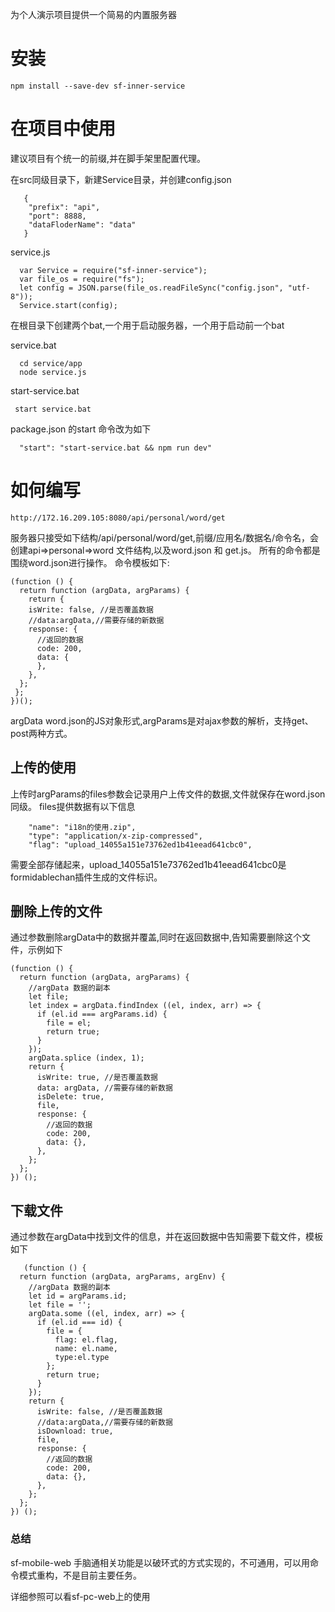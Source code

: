
为个人演示项目提供一个简易的内置服务器

# 安装

    npm install --save-dev sf-inner-service
    
# 在项目中使用


  建议项目有个统一的前缀,并在脚手架里配置代理。
  
  在src同级目录下，新建Service目录，并创建config.json
   
       {
        "prefix": "api",
        "port": 8888,
        "dataFloderName": "data"
       }
    
   service.js
   
      var Service = require("sf-inner-service");
      var file_os = require("fs");
      let config = JSON.parse(file_os.readFileSync("config.json", "utf-8"));    
      Service.start(config);
      
   在根目录下创建两个bat,一个用于启动服务器，一个用于启动前一个bat
   
   service.bat  
   
      cd service/app
      node service.js

   start-service.bat
   
     start service.bat
     
   package.json 的start 命令改为如下
   
      "start": "start-service.bat && npm run dev"
      
# 如何编写

    http://172.16.209.105:8080/api/personal/word/get

  服务器只接受如下结构/api/personal/word/get,前缀/应用名/数据名/命令名，会创建api=>personal=>word 文件结构,以及word.json 和 get.js。
所有的命令都是围绕word.json进行操作。
  命令模板如下:
  
    (function () {
      return function (argData, argParams) {
        return {
        isWrite: false, //是否覆盖数据
        //data:argData,//需要存储的新数据
        response: {
          //返回的数据
          code: 200,
          data: {
          },
        },
      };
     };
    })();
    
argData word.json的JS对象形式,argParams是对ajax参数的解析，支持get、post两种方式。

## 上传的使用
  
  上传时argParams的files参数会记录用户上传文件的数据,文件就保存在word.json 同级。
  files提供数据有以下信息
  
        "name": "i18n的使用.zip",
        "type": "application/x-zip-compressed",
        "flag": "upload_14055a151e73762ed1b41eead641cbc0",
  
  需要全部存储起来，upload_14055a151e73762ed1b41eead641cbc0是formidablechan插件生成的文件标识。

## 删除上传的文件
         
  通过参数删除argData中的数据并覆盖,同时在返回数据中,告知需要删除这个文件，示例如下
  
    (function () {
      return function (argData, argParams) {
        //argData 数据的副本
        let file;
        let index = argData.findIndex ((el, index, arr) => {
          if (el.id === argParams.id) {
            file = el;
            return true;
          }
        });
        argData.splice (index, 1);
        return {
          isWrite: true, //是否覆盖数据
          data: argData, //需要存储的新数据
          isDelete: true,
          file,
          response: {
            //返回的数据
            code: 200,
            data: {},
          },
        };
      };
    }) ();

## 下载文件
    
  通过参数在argData中找到文件的信息，并在返回数据中告知需要下载文件，模板如下
  
       (function () {
      return function (argData, argParams, argEnv) {
        //argData 数据的副本
        let id = argParams.id;
        let file = '';
        argData.some ((el, index, arr) => {
          if (el.id === id) {
            file = {
              flag: el.flag,
              name: el.name,
              type:el.type
            };
            return true;
          }
        });
        return {
          isWrite: false, //是否覆盖数据
          //data:argData,//需要存储的新数据
          isDownload: true,
          file,
          response: {
            //返回的数据
            code: 200,
            data: {},
          },
        };
      };
    }) ();


### 总结

sf-mobile-web 手脑通相关功能是以破环式的方式实现的，不可通用，可以用命令模式重构，不是目前主要任务。

详细参照可以看sf-pc-web上的使用
